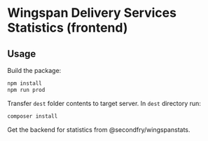 # Wingspan Delivery Services Statistics (frontend)

## Usage

Build the package:

```bash
npm install
npm run prod
```

Transfer `dest` folder contents to target server. In `dest` directory run:

```bash
composer install
```

Get the backend for statistics from @secondfry/wingspanstats.
